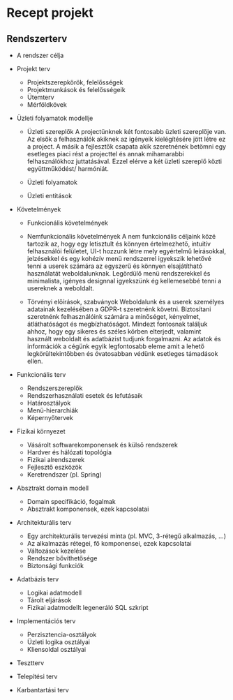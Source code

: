 # Recept projekt

Rendszerterv
---
- A rendszer célja
- Projekt terv
  - Projektszerepkörök, felelősségek
  - Projektmunkások és felelősségeik
  - Ütemterv
  - Mérföldkövek
- Üzleti folyamatok modellje
  - Üzleti szereplők
  A projectünknek két fontosabb üzleti szereplője van. Az elsők a 
  felhasználók akiknek az igényeik kielégítésére jött létre ez a project.
  A másik a fejlesztők csapata akik szeretnének betömni egy esetleges
  piaci rést a projecttel és annak mihamarabbi felhasználókhoz juttatásával.
  Ezzel elérve a két üzleti szereplő közti együttműködést/ harmóniát.

  - Üzleti folyamatok
  - Üzleti entitások
- Követelmények
  - Funkcionális követelmények
  - Nemfunkcionális követelmények
  A nem funkcionális céljaink közé tartozik az, hogy egy letisztult 
  és könnyen értelmezhető, intuitív felhasználói felületet, UI-t 
  hozzunk létre mely egyértelmű leírásokkal, jelzésekkel és egy 
  kohézív menü rendszerrel igyekszik lehetővé tenni a userek számára 
  az egyszerű és könnyen elsajátítható használatát weboldalunknak. 
  Legördülő menü rendszerekkel és minimalista, igényes designnal 
  igyekszünk ég kellemesebbé tenni a usereknek a weboldalt.

  - Törvényi előírások, szabványok 
  Weboldalunk és a userek személyes adatainak kezelésében a GDPR-t 
  szeretnénk követni. Biztosítani szeretnénk felhasználóink számára 
  a minőséget, kényelmet, átláthatóságot és megbízhatóságot.
  Mindezt fontosnak találjuk ahhoz, hogy egy sikeres és széles körben 
  elterjedt, valamint használt weboldalt és adatbázist tudjunk forgalmazni. 
  Az adatok és információk a cégünk egyik legfontosabb eleme amit a lehető 
  legkörültekintőbben és óvatosabban védünk esetleges támadások ellen.

- Funkcionális terv
  - Rendszerszereplők
  - Rendszerhasználati esetek és lefutásaik
  - Határosztályok
  - Menü-hierarchiák
  - Képernyőtervek
- Fizikai környezet
  - Vásárolt softwarekomponensek és külső rendszerek
  - Hardver és hálózati topológia
  - Fizikai alrendszerek
  - Fejlesztő eszközök
  - Keretrendszer (pl. Spring)
- Absztrakt domain modell
  - Domain specifikáció, fogalmak
  - Absztrakt komponensek, ezek kapcsolatai
  
- Architekturális terv
  - Egy architekturális tervezési minta (pl. MVC, 3-rétegű alkalmazás, …)
  - Az alkalmazás rétegei, fő komponensei, ezek kapcsolatai
  - Változások kezelése
  - Rendszer bővíthetősége
  - Biztonsági funkciók
  
- Adatbázis terv
  - Logikai adatmodell
  - Tárolt eljárások
  - Fizikai adatmodellt legeneráló SQL szkript
  
- Implementációs terv
  - Perzisztencia-osztályok
  - Üzleti logika osztályai
  - Kliensoldal osztályai
  
- Tesztterv
 
- Telepítési terv

- Karbantartási terv
